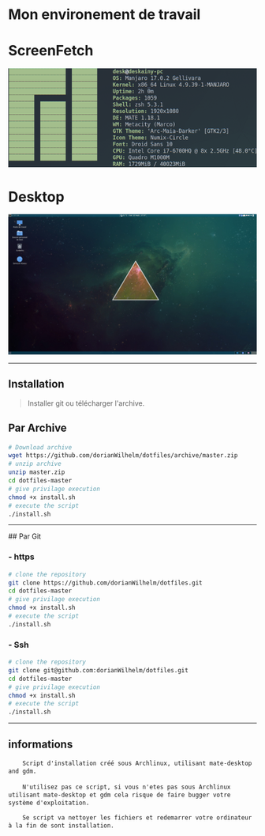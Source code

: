# Mon environement de travail
<h1>ScreenFetch</h1>
<img src="picture/screenfetch.png" alt="screenfetch"/>
<br>
<h1>Desktop</h1>
<img src="picture/desktop.png" alt="desktop"/>
<hr/>

## Installation
> Installer git ou télécharger l'archive.
## Par Archive 
```bash
# Download archive
wget https://github.com/dorianWilhelm/dotfiles/archive/master.zip
# unzip archive
unzip master.zip
cd dotfiles-master
# give privilage execution
chmod +x install.sh
# execute the script
./install.sh
```
<hr>
## Par Git

### -   https

```bash
# clone the repository
git clone https://github.com/dorianWilhelm/dotfiles.git
cd dotfiles-master
# give privilage execution
chmod +x install.sh
# execute the script
./install.sh
```

### -   Ssh
```bash
# clone the repository
git clone git@github.com:dorianWilhelm/dotfiles.git
cd dotfiles-master
# give privilage execution
chmod +x install.sh
# execute the script
./install.sh
```

---
## informations
```text
    Script d'installation créé sous Archlinux, utilisant mate-desktop and gdm.

    N'utilisez pas ce script, si vous n'etes pas sous Archlinux utilisant mate-desktop et gdm cela risque de faire bugger votre système d'exploitation.
```

```text
    Se script va nettoyer les fichiers et redemarrer votre ordinateur à la fin de sont installation.
```